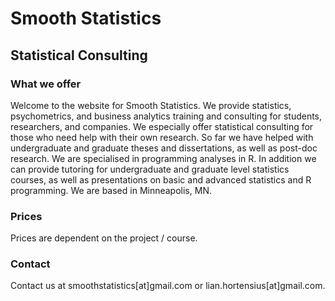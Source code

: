 # Smooth Statistics
## Statistical Consulting

### What we offer
Welcome to the website for Smooth Statistics. We provide statistics, psychometrics, and business analytics training and consulting for students, researchers, and companies.
We especially offer statistical consulting for those who need help with their own research. So far we have helped with undergraduate and graduate theses and dissertations, as well as post-doc research. We are specialised in programming analyses in R. In addition we can provide tutoring for undergraduate and graduate level statistics courses, as well as presentations on basic and advanced statistics and R programming. We are based in Minneapolis, MN.

### Prices
Prices are dependent on the project / course.

### Contact
Contact us at smoothstatistics[at]gmail.com or lian.hortensius[at]gmail.com.

